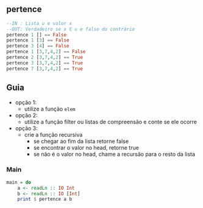 ## pertence
[](solver.hs)
```hs
--IN : Lista u e valor x
--OUT: Verdadeiro se x ∈ u e falso do contrário
pertence 1 [] == False
pertence 1 [3] == False
pertence 3 [4] == False
pertence 1 [3,7,4,2] == False
pertence 2 [3,7,4,2] == True
pertence 3 [3,7,4,2] == True
pertence 7 [3,7,4,2] == True
```

## Guia
- opção 1:
    - utilize a função `elem`
- opção 2:
    - utilize a função filter ou listas de compreensão e conte se ele ocorre
- opção 3:
    - crie a função recursiva
        - se chegar ao fim da lista retorne false
        - se encontrar o valor no head, retorne true
        - se não é o valor no head, chame a recursão para o resto da lista

<!--MAIN_BEGIN-->
### Main
```hs
main = do
    a <- readLn :: IO Int
    b <- readLn :: IO [Int]
    print $ pertence a b

```
<!--MAIN_END-->




